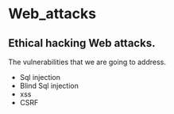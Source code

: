 # Web_attacks
## Ethical hacking Web attacks.

The vulnerabilities that we are going to address.
* Sql injection
* Blind Sql injection
* xss
* CSRF
